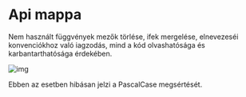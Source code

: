 # Api mappa

Nem használt függvények mezők törlése, ifek mergelése, elnevezeséi konvenciókhoz való iagzodás, mind a kód olvashatósága és karbantarthatósága érdekében. 

![img](false_error_naming.png)

Ebben az esetben hibásan jelzi a PascalCase megsértését.
